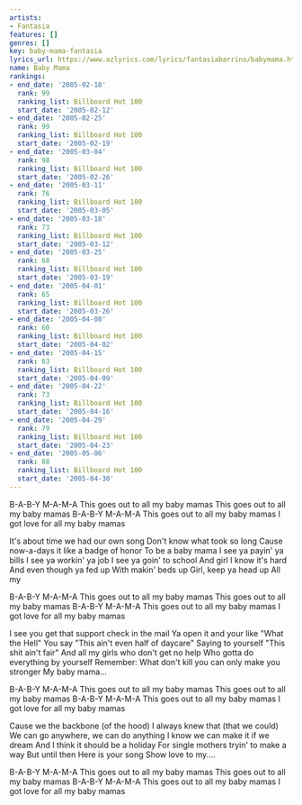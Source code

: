```yaml
---
artists:
- Fantasia
features: []
genres: []
key: baby-mama-fantasia
lyrics_url: https://www.azlyrics.com/lyrics/fantasiabarrino/babymama.html
name: Baby Mama
rankings:
- end_date: '2005-02-18'
  rank: 99
  ranking_list: Billboard Hot 100
  start_date: '2005-02-12'
- end_date: '2005-02-25'
  rank: 99
  ranking_list: Billboard Hot 100
  start_date: '2005-02-19'
- end_date: '2005-03-04'
  rank: 98
  ranking_list: Billboard Hot 100
  start_date: '2005-02-26'
- end_date: '2005-03-11'
  rank: 76
  ranking_list: Billboard Hot 100
  start_date: '2005-03-05'
- end_date: '2005-03-18'
  rank: 73
  ranking_list: Billboard Hot 100
  start_date: '2005-03-12'
- end_date: '2005-03-25'
  rank: 68
  ranking_list: Billboard Hot 100
  start_date: '2005-03-19'
- end_date: '2005-04-01'
  rank: 65
  ranking_list: Billboard Hot 100
  start_date: '2005-03-26'
- end_date: '2005-04-08'
  rank: 60
  ranking_list: Billboard Hot 100
  start_date: '2005-04-02'
- end_date: '2005-04-15'
  rank: 63
  ranking_list: Billboard Hot 100
  start_date: '2005-04-09'
- end_date: '2005-04-22'
  rank: 73
  ranking_list: Billboard Hot 100
  start_date: '2005-04-16'
- end_date: '2005-04-29'
  rank: 79
  ranking_list: Billboard Hot 100
  start_date: '2005-04-23'
- end_date: '2005-05-06'
  rank: 88
  ranking_list: Billboard Hot 100
  start_date: '2005-04-30'
---
```



B-A-B-Y M-A-M-A
This goes out to all my baby mamas
This goes out to all my baby mamas
B-A-B-Y M-A-M-A
This goes out to all my baby mamas
I got love for all my baby mamas

It's about time we had our own song
Don't know what took so long
Cause now-a-days it like a badge of honor
To be a baby mama
I see ya payin' ya bills
I see ya workin' ya job
I see ya goin' to school
And girl I know it's hard
And even though ya fed up
With makin' beds up
Girl, keep ya head up
All my


B-A-B-Y M-A-M-A
This goes out to all my baby mamas
This goes out to all my baby mamas
B-A-B-Y M-A-M-A
This goes out to all my baby mamas
I got love for all my baby mamas

I see you get that support check in the mail
Ya open it and your like "What the Hell"
You say "This ain't even half of daycare"
Saying to yourself "This shit ain't fair"
And all my girls who don't get no help
Who gotta do everything by yourself
Remember: What don't kill you can only make you stronger
My baby mama...


B-A-B-Y M-A-M-A
This goes out to all my baby mamas
This goes out to all my baby mamas
B-A-B-Y M-A-M-A
This goes out to all my baby mamas
I got love for all my baby mamas

Cause we the backbone (of the hood)
I always knew that (that we could)
We can go anywhere, we can do anything
I know we can make it if we dream
And I think it should be a holiday
For single mothers tryin' to make a way
But until then
Here is your song
Show love to my....


B-A-B-Y M-A-M-A
This goes out to all my baby mamas
This goes out to all my baby mamas
B-A-B-Y M-A-M-A
This goes out to all my baby mamas
I got love for all my baby mamas



